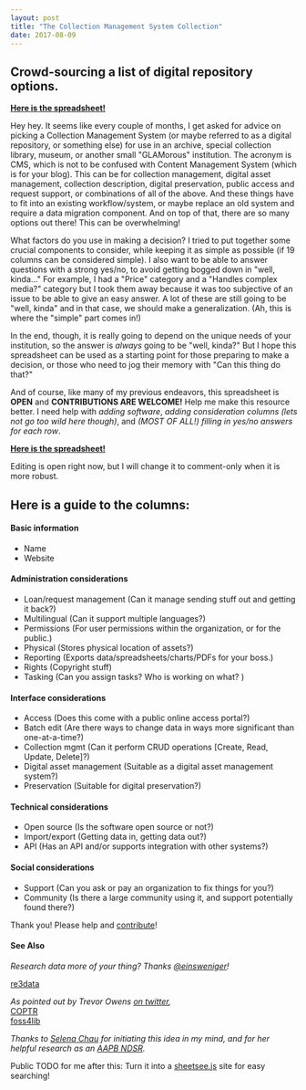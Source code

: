 ```yaml
---
layout: post
title: "The Collection Management System Collection"
date: 2017-08-09
---
```


## Crowd-sourcing a list of digital repository options.


**[Here is the spreadsheet!](https://docs.google.com/spreadsheets/d/1cXOug3qM0pNNeD_wssiVEv9c0W1Y5I1VDTnSPTk7fb4/edit?usp=sharing)**

Hey hey. It seems like every couple of months, I get asked for advice on picking a Collection Management System (or maybe referred to as a digital repository, or something else) for use in an archive, special collection library, museum, or another small "GLAMorous" institution. The acronym is CMS, which is not to be confused with Content Management System (which is for your blog). This can be for collection management, digital asset management, collection description, digital preservation, public access and request support, or combinations of all of the above. And these things have to fit into an existing workflow/system, or maybe replace an old system and require a data migration component. And on top of that, there are so many options out there! This can be overwhelming!

What factors do you use in making a decision? I tried to put together some crucial components to consider, while keeping it as simple as possible (if 19 columns can be considered simple). I also want to be able to answer questions with a strong yes/no, to avoid getting bogged down in "well, kinda..." For example, I had a "Price" category and a "Handles complex media?" category but I took them away because it was too subjective of an issue to be able to give an easy answer. A lot of these are still going to be "well, kinda" and in that case, we should make a generalization. (Ah, this is where the "simple" part comes in!)

In the end, though, it is really going to depend on the unique needs of your institution, so the answer is *always* going to be "well, kinda?" But I hope this spreadsheet can be used as a starting point for those preparing to make a decision, or those who need to jog their memory with "Can this thing do that?"

And of course, like many of my previous endeavors, this spreadsheet is **OPEN** and **CONTRIBUTIONS ARE WELCOME!** Help me make this resource better. I need help with *adding software*, *adding consideration columns (lets not go too wild here though)*, and *(MOST OF ALL!) filling in yes/no answers for each row*.

**[Here is the spreadsheet!](https://docs.google.com/spreadsheets/d/1cXOug3qM0pNNeD_wssiVEv9c0W1Y5I1VDTnSPTk7fb4/edit?usp=sharing)**

Editing is open right now, but I will change it to comment-only when it is more robust.

## Here is a guide to the columns:

#### Basic information
* Name
* Website

#### Administration considerations
* Loan/request management (Can it manage sending stuff out and getting it back?)
* Multilingual (Can it support multiple languages?)
* Permissions (For user permissions within the organization, or for the public.)
* Physical (Stores physical location of assets?)
* Reporting (Exports data/spreadsheets/charts/PDFs for your boss.)
* Rights (Copyright stuff)
* Tasking (Can you assign tasks? Who is working on what? )

#### Interface considerations
* Access (Does this come with a public online access portal?)
* Batch edit (Are there ways to change data in ways more significant than one-at-a-time?)
* Collection mgmt (Can it perform CRUD operations [Create, Read, Update, Delete]?)
* Digital asset management (Suitable as a digital asset management system?)
* Preservation (Suitable for digital preservation?)

#### Technical considerations
* Open source (Is the software open source or not?)
* Import/export (Getting data in, getting data out?)
* API (Has an API and/or supports integration with other systems?)

#### Social considerations
* Support (Can you ask or pay an organization to fix things for you?)
* Community (Is there a large community using it, and support potentially found there?)

Thank you! Please help and [contribute](https://docs.google.com/spreadsheets/d/1cXOug3qM0pNNeD_wssiVEv9c0W1Y5I1VDTnSPTk7fb4/edit?usp=sharing)!  


#### See Also

*Research data more of your thing? Thanks [@einsweniger](https://twitter.com/einsweniger/status/895930763488526336)!*  

[re3data](http://www.re3data.org/)  

*As pointed out by Trevor Owens [on twitter](https://twitter.com/tjowens/status/895812521298231296),*   
[COPTR](http://www.digipres.org/tools/)  
[foss4lib](https://foss4lib.org/packages)  

*Thanks to [Selena Chau](https://twitter.com/selena_sjsu) for initiating this idea in my mind, and for her helpful research as an [AAPB NDSR](https://ndsr.americanarchive.org/).*

Public TODO for me after this: Turn it into a [sheetsee.js](http://jlord.us/sheetsee.js/) site for easy searching!
